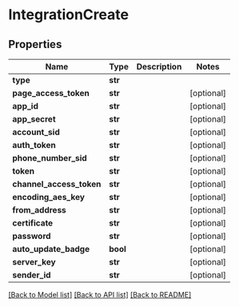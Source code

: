# IntegrationCreate

## Properties
Name | Type | Description | Notes
------------ | ------------- | ------------- | -------------
**type** | **str** |  | 
**page_access_token** | **str** |  | [optional] 
**app_id** | **str** |  | [optional] 
**app_secret** | **str** |  | [optional] 
**account_sid** | **str** |  | [optional] 
**auth_token** | **str** |  | [optional] 
**phone_number_sid** | **str** |  | [optional] 
**token** | **str** |  | [optional] 
**channel_access_token** | **str** |  | [optional] 
**encoding_aes_key** | **str** |  | [optional] 
**from_address** | **str** |  | [optional] 
**certificate** | **str** |  | [optional] 
**password** | **str** |  | [optional] 
**auto_update_badge** | **bool** |  | [optional] 
**server_key** | **str** |  | [optional] 
**sender_id** | **str** |  | [optional] 

[[Back to Model list]](../README.md#documentation-for-models) [[Back to API list]](../README.md#documentation-for-api-endpoints) [[Back to README]](../README.md)


